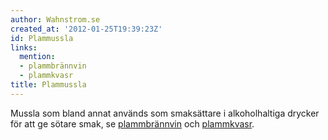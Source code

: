 ```yaml
---
author: Wahnstrom.se
created_at: '2012-01-25T19:39:23Z'
id: Plammussla
links:
  mention:
  - plammbrännvin
  - plammkvasr
title: Plammussla
---
```


Mussla som bland annat används som smaksättare i alkoholhaltiga drycker för att ge sötare smak, se
[plammbrännvin] och [plammkvasr].

  [plammbrännvin]: plammbrännvin
  [plammkvasr]: plammkvasr